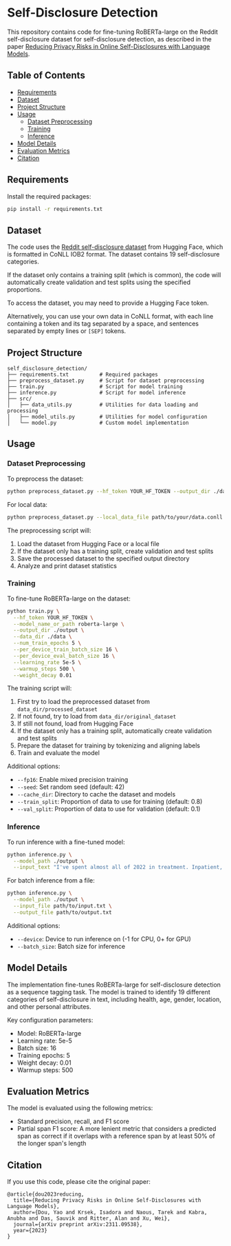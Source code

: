 # Self-Disclosure Detection

This repository contains code for fine-tuning RoBERTa-large on the Reddit self-disclosure dataset for self-disclosure detection, as described in the paper [Reducing Privacy Risks in Online Self-Disclosures with Language Models](https://arxiv.org/pdf/2311.09538).

## Table of Contents

- [Requirements](#requirements)
- [Dataset](#dataset)
- [Project Structure](#project-structure)
- [Usage](#usage)
  - [Dataset Preprocessing](#dataset-preprocessing)
  - [Training](#training)
  - [Inference](#inference)
- [Model Details](#model-details)
- [Evaluation Metrics](#evaluation-metrics)
- [Citation](#citation)

## Requirements

Install the required packages:

```bash
pip install -r requirements.txt
```

## Dataset

The code uses the [Reddit self-disclosure dataset](https://huggingface.co/datasets/douy/reddit-self-disclosure/) from Hugging Face, which is formatted in CoNLL IOB2 format. The dataset contains 19 self-disclosure categories.

If the dataset only contains a training split (which is common), the code will automatically create validation and test splits using the specified proportions.

To access the dataset, you may need to provide a Hugging Face token.

Alternatively, you can use your own data in CoNLL format, with each line containing a token and its tag separated by a space, and sentences separated by empty lines or `[SEP]` tokens.

## Project Structure

```
self_disclosure_detection/
├── requirements.txt          # Required packages
├── preprocess_dataset.py     # Script for dataset preprocessing
├── train.py                  # Script for model training
├── inference.py              # Script for model inference
├── src/
│   ├── data_utils.py         # Utilities for data loading and processing
│   ├── model_utils.py        # Utilities for model configuration
│   └── model.py              # Custom model implementation
```

## Usage

### Dataset Preprocessing

To preprocess the dataset:

```bash
python preprocess_dataset.py --hf_token YOUR_HF_TOKEN --output_dir ./data
```

For local data:

```bash
python preprocess_dataset.py --local_data_file path/to/your/data.conll --output_dir ./data
```

The preprocessing script will:
1. Load the dataset from Hugging Face or a local file
2. If the dataset only has a training split, create validation and test splits
3. Save the processed dataset to the specified output directory
4. Analyze and print dataset statistics

### Training

To fine-tune RoBERTa-large on the dataset:

```bash
python train.py \
  --hf_token YOUR_HF_TOKEN \
  --model_name_or_path roberta-large \
  --output_dir ./output \
  --data_dir ./data \
  --num_train_epochs 5 \
  --per_device_train_batch_size 16 \
  --per_device_eval_batch_size 16 \
  --learning_rate 5e-5 \
  --warmup_steps 500 \
  --weight_decay 0.01
```

The training script will:
1. First try to load the preprocessed dataset from `data_dir/processed_dataset`
2. If not found, try to load from `data_dir/original_dataset`
3. If still not found, load from Hugging Face
4. If the dataset only has a training split, automatically create validation and test splits
5. Prepare the dataset for training by tokenizing and aligning labels
6. Train and evaluate the model

Additional options:
- `--fp16`: Enable mixed precision training
- `--seed`: Set random seed (default: 42)
- `--cache_dir`: Directory to cache the dataset and models
- `--train_split`: Proportion of data to use for training (default: 0.8)
- `--val_split`: Proportion of data to use for validation (default: 0.1)

### Inference

To run inference with a fine-tuned model:

```bash
python inference.py \
  --model_path ./output \
  --input_text "I've spent almost all of 2022 in treatment. Inpatient, intensive outpatient, and sober living."
```

For batch inference from a file:

```bash
python inference.py \
  --model_path ./output \
  --input_file path/to/input.txt \
  --output_file path/to/output.txt
```

Additional options:
- `--device`: Device to run inference on (-1 for CPU, 0+ for GPU)
- `--batch_size`: Batch size for inference

## Model Details

The implementation fine-tunes RoBERTa-large for self-disclosure detection as a sequence tagging task. The model is trained to identify 19 different categories of self-disclosure in text, including health, age, gender, location, and other personal attributes.

Key configuration parameters:
- Model: RoBERTa-large
- Learning rate: 5e-5
- Batch size: 16
- Training epochs: 5
- Weight decay: 0.01
- Warmup steps: 500

## Evaluation Metrics

The model is evaluated using the following metrics:
- Standard precision, recall, and F1 score
- Partial span F1 score: A more lenient metric that considers a predicted span as correct if it overlaps with a reference span by at least 50% of the longer span's length

## Citation

If you use this code, please cite the original paper:

```
@article{dou2023reducing,
  title={Reducing Privacy Risks in Online Self-Disclosures with Language Models},
  author={Dou, Yao and Krsek, Isadora and Naous, Tarek and Kabra, Anubha and Das, Sauvik and Ritter, Alan and Xu, Wei},
  journal={arXiv preprint arXiv:2311.09538},
  year={2023}
}
```
